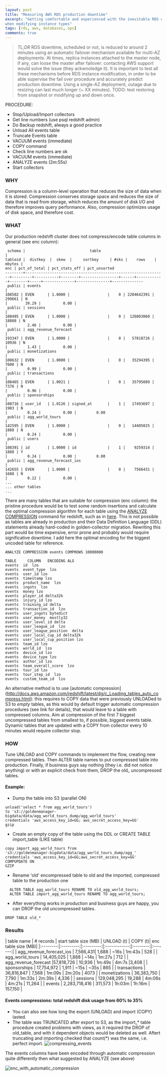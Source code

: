 ```yaml
---
layout: post
title: "Measuring AWS RDS production downtime"
excerpt: "Getting comfortable and experienced with the inevitable RDS downtime
when modifying instance types"
tags: [rds, aws, databases, ops]
comments: true
---
```


> *TL;DR* RDS downtime, scheduled or not, is reduced to around 2 minutes using an 
automatic failover mechanism available for multi-AZ deployments. 
At times, replica instances attached to the master node, if any, can loose the
master after failover: contacting AWS support would solve the issue (they
ackwnoledge it).
It is important to test all these mechanisms before RDS instance modification, 
in order to be able supervise the fail over procedure and accurately predict production downtime.
Using a single-AZ deployment, outage due to resizing can last much longer (~ XX minutes).
TODO: test restoring from snapshot or modifying up and down once.




PROCEDURE:

- Stop/Upload/Import collectors
- Get line numbers (use psql redshift admin)
- Do Backup redshift, always a good practice
- Unload All events table
- Truncate Events table
- VACUUM events (immediate)
- COPY command
- Check line numbers are ok
- VACUUM events (immediate)
- ANALYZE events (2m:55s)
- Start collectors




### WHY
Compression is a column-level operation that reduces the size of data when it is
stored. Compression conserves storage space and reduces the size of data that is
read from storage, which reduces the amount of disk I/O and therefore improves
query performance. 
Also, compression optimizes usage of disk space, and therefore cost.

### WHAT
Our production redshift cluster does not compress/encode table columns in
general (see enc column):

```
 schema |                             table                             |
tableid |  distkey  |  skew  |     sortkey     | #sks |    rows    | mbytes |
enc | pct_of_total | pct_stats_off | pct_unsorted                                                                           
--------+---------------------------------------------------------------+---------+-----------+--------+-----------------+------+------------+--------+-----+--------------+---------------+--------------
 public | events                                                        |
108502 | EVEN      | 1.0000 |                 |    0 | 2204642391 | 299661 | N
|        39.29 |          0.00 |
 public | sessions                                                      |
108495 | EVEN      | 1.0000 |                 |    0 |  126003060 |  18808 | N
|         2.46 |          0.00 |
 public | agg_revenue_forecast                                          |
193347 | EVEN      | 1.0000 |                 |    0 |   57818726 |  10936 | N
|         1.43 |          0.00 |
 public | monetizations                                                 |
108632 | EVEN      | 1.0000 |                 |    0 |   35294395 |   7600 | N
|         0.99 |          0.00 |
 public | transactions                                                  |
108465 | EVEN      | 1.0021 |                 |    0 |   35795089 |   7376 | N
|         0.96 |          0.00 |
 public | sponsorships                                                  |
108716 | user_id   | 1.0126 | signed_at       |    1 |   17493697 |   1903 | N
|         0.24 |          0.00 |         0.00
 public | agg_world_tours                                               |
142595 | EVEN      | 1.0000 |                 |    0 |   14405025 |   1888 | N
|         0.24 |          0.00 |
 public | users                                                         |
108391 | id        | 1.0000 | id              |    1 |    9259314 |   1888 | Y
|         0.24 |          0.00 |         0.00
 public | agg_revenue_forecast_ios                                      |
142655 | EVEN      | 1.0000 |                 |    0 |    7566431 |   1688 | N
|         0.22 |          0.00 |
...
... other tables
...
```

There are many tables that are suitable for compression (enc column): the
pristine procedure would be to test some random insertions and calculate the
optimal compression algorithm for each table using the [ANALYZE COMPRESSION](
http://docs.aws.amazon.com/redshift/latest/dg/tutorial-tuning-tablescompression.html)
command for redshift, such as in
[here](https://www.periscopedata.com/blog/redshift-maintenance.html).
This is not possible as tables are already in production and their Data
Definition Language (DDL) statements already hard-coded in golden-collector
migration. Rewriting this part would be time expensive, error prone and probably
would require significative downtime.
I add here the optimal encoding for the biggest uncoded table for reference.

```
ANALYZE COMPRESSION events COMPROWS 10000000

TABLE     COLUMN   ENCODING ALG
events  id  lzo
events  event_type  lzo
events  user_id lzo
events  timestamp lzo
events  product_name  lzo
events  ingots  lzo
events  money lzo
events  player_id delta32k
events  injury_id lzo
events  training_id delta
events  transaction_id  lzo
events  user_ingots bytedict
events  user_money  mostly32
events  user_level_id delta
events  user_league_id  lzo
events  user_league_position  delta
events  user_local_cup_id delta32k
events  user_local_cup_position lzo
events  team_id lzo
events  world_id  lzo
events  device_id lzo
events  device_type lzo
events  author_id lzo
events  team_overall_score  lzo
events  tour_id lzo
events  tour_step_id  lzo
events  custom_team_id  lzo
```

An alternative method is to use [automatic compression]
(http://docs.aws.amazon.com/redshift/latest/dg/c_Loading_tables_auto_compress.html):
this requires to COPY data that were previously UNLOADed to S3 to *empty*
tables, as this would by default trigger automatic compression procedures (see
link for details), that would leave to a table with compressed columns.
Aim at compression of the first 7 biggest uncompressed tables from smallest to,
if possible, biggest events table.
Dynamic tables that are updated with a COPY from collector every 10 minutes
would require collector stop.

### HOW
  Tune UNLOAD and COPY commands to implement the flow, creating new compressed
tables. Then 
  ALTER table names to put compressed table into production. Finally, if
business guys say nothing (they i.e. did not notice anything) or with an
explicit check from them, DROP the old_ uncompressed tables.


#### Example:
  - Dump the table into S3 (parallel ON)

  ``` 
  unload('select * from agg_world_tours')
  to 's3://goldenmanager-bigdata/data/agg_world_tours_dump/agg_world_tours'
  credentials 'aws_access_key_id=GG; aws_secret_access_key=GG'
  gzip
  ```

  - Create an empty copy of the table using the DDL or CREATE TABLE import_table
    (LIKE table)
  ```
  copy import_agg_world_tours from
's3://goldenmanager-bigdata/data/agg_world_tours_dump/agg_'
  credentials 'aws_access_key_id=GG;aws_secret_access_key=GG' 
  COMPUPDATE ON
  GZIP
  ```
  - Rename 'old' encompressed table to old and the imported, compressed table to
    the production one
  ```
    ALTER TABLE agg_world_tours RENAME TO old_agg_world_tours;
    ALTER TABLE import_agg_world_tours RENAME TO agg_world_tours;
  ```

  - After everything works in production and business guys are happy, you can
    DROP the old uncompressed tables.
  ```
  DROP TABLE old_*
  ```

### Results

| table name | # records | start table size (MB) | UNLOAD  (t) | COPY (t)| enc
table size (MB)| 
|:--------:|:---------:|:---------:|:------------:|:--------:|:-------:|
|   agg_revenue_forecast_ios | 7,566,431|  1,688  |  ~16s  |  1m:43s  | 528 |
|   agg_world_tours |   14,405,025 | 1,888  |  ~14s  |  1m:27s  | 712 |
|   agg_revenue_forecast |57,818,726 | 10,936   |  1m:49s  |  4m:7s  |3,408 |
|   sponsorships | 17,754,972 | 1,911  |  ~15s  |  ~35s  |  865 |
|   transactions | 36,816,847 | 7,568  |  1m:09s  | 2m:20s   | 4073 |
|   monetizations  | 36,383,750  | 7,790  | 1m:33s | 2m:39s | 4,336 |
|   sessions | 129,048,295 | 19,288  | 4m:06s   |  4m:21s  | 11,264 |
|   events | 2,283,718,416 |  311,573  |  1h:03m  |  1h:16m  | 157,150 |

#### Events compressions: total redshift disk usage from 60% to 35%

- You can also see how long the export (UNLOAD) and import (COPY) lasted.
- The table was TRUNCATED after export to S3, as the import_* table procedure
  created problems with views, as it required the DROP of old_table, and with it
dependent objects would be deleted as well.
Aftert truncating and importing checked that count(*) was the same, i.e. perfect
import.
![compressing_events](https://cloud.githubusercontent.com/assets/7311157/12782234/08e629d4-ca7a-11e5-8314-e6a61d68b687.png)

The events columns have been encoded through automatic compression quite
differently then what suggested by ANALYZE (see above) 

![enc_with_automatic_compression](https://cloud.githubusercontent.com/assets/7311157/12784204/00f4a816-ca86-11e5-97f8-07dac60ce625.png)

